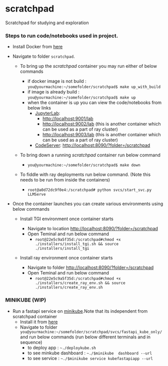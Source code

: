# scratchpad
Scratchpad for studying and exploration

### Steps to run code/notebooks used in project. 
- Install Docker from [here](https://docs.docker.com/get-docker/)
- Navigate to folder `scratchpad`.
    - To bring up the _scratchpad_ container you may run either of below commands 
        - if docker image is not build : `you@yourmachine:~/somefolder/scratchpad$ make up_with_build`
        - if image is already build : `you@yourmachine:~/somefolder/scratchpad$ make up`
        - when the container is up you can view the code/notebooks from below links
            - [JupyterLab](https://jupyter.org/install): 
                - [http://localhost:9001/lab](http://localhost:9001/lab)
                - [http://localhost:9002/lab](http://localhost:9002/lab) (this is another container which can be used as a part of ray cluster)
                - [http://localhost:9003/lab](http://localhost:9003/lab) (this is another container which can be used as a part of ray cluster)
            - [CodeServer](https://github.com/coder/code-server): [http://localhost:8090/?folder=/scratchpad](http://localhost:8090/?folder=/scratchpad)

    - To bring down a running _scratchpad_ container run below command 
        - `you@yourmachine:~/somefolder/scratchpad$ make down`
  
    - To fiddle with ray deployments run below command. (Note this needs to be run from inside the containers)
        - `root@a0d72dc9f0e4:/scratchpad# python svcs/start_svc.py LLMServe`

- Once the container launches you can create various environments using below commands
    - Install TGI environment once container starts 
        - Navigate to location [http://localhost:8090/?folder=/scratchpad](http://localhost:8090/?folder=/scratchpad)
        - Open Teminal and run below command
            - `root@22e5c9a5f35d:/scratchpad#chmod +x ./installers/install_tgi.sh && source ./installers/install_tgi`

    - Install ray environment once container starts
        - Navigate to folder [http://localhost:8090/?folder=/scratchpad](http://localhost:8090/?folder=/scratchpad)
        - Open Teminal and run below command
            - `root@22e5c9a5f35d:/scratchpad#chmod +x ./installers/create_ray_env.sh && source ./installers/create_ray_env.sh`        


### MINIKUBE (WIP)
- Run a fastapi service on [minikube](https://minikube.sigs.k8s.io/docs/start/).Note that its independent from scratchpad container
    - Install it from [here](https://minikube.sigs.k8s.io/docs/start/)
    - Navigate to folder `you@yourmachine:~/somefolder/scratchpad/svcs/fastapi_kube_only/` and run below commands (run below different terminals and in sequence)
        - to deploy app : `~./deploykube.sh`
        - to see minkube dashboard : `~./$minikube  dashboard --url`
        - to see service : `~./$minikube service kubefastapiapp --url`
        
            
